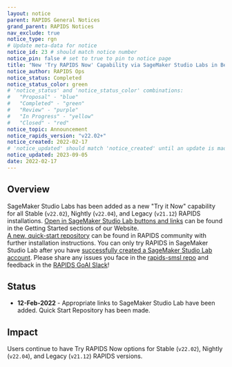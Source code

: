 ```yaml
---
layout: notice
parent: RAPIDS General Notices
grand_parent: RAPIDS Notices
nav_exclude: true
notice_type: rgn
# Update meta-data for notice
notice_id: 23 # should match notice number
notice_pin: false # set to true to pin to notice page
title: "New 'Try RAPIDS Now' Capability via SageMaker Studio Labs in Beta"
notice_author: RAPIDS Ops
notice_status: Completed
notice_status_color: green
# 'notice_status' and 'notice_status_color' combinations:
#   "Proposal" - "blue"
#   "Completed" - "green"
#   "Review" - "purple"
#   "In Progress" - "yellow"
#   "Closed" - "red"
notice_topic: Announcement
notice_rapids_version: "v22.02+"
notice_created: 2022-02-17
# 'notice_updated' should match 'notice_created' until an update is made
notice_updated: 2023-09-05
date: 2022-02-17
---
```


## Overview

SageMaker Studio Labs has been added as a new "Try it Now" capability for all Stable (`v22.02`), Nightly (`v22.04`), 
and Legacy (`v21.12`) RAPIDS installations.  [Open in SageMaker Studio Lab buttons and links](https://rapids.ai/smsl) 
can be found in the Getting Started sections of our Website.  
[A new, quick-start repository](https://github.com/rapidsai-community/rapids-smsl) can be found in RAPIDS community 
with further installation instructions.  You can only try RAPIDS in SageMaker Studio Lab after you have 
[successfully created a SageMaker Studio Lab account](https://studiolab.sagemaker.aws/). Please share any issues you face in the 
[rapids-smsl repo](https://github.com/rapidsai-community/rapids-smsl) and feedback in the 
[RAPIDS GoAI Slack](https://join.slack.com/t/rapids-goai/shared_invite/zt-trnsul8g-Sblci8dk6dIoEeGpoFcFOQ)!


## Status

- **12-Feb-2022** - Appropriate links to SageMaker Studio Lab have been added.  Quick Start Repository has been made.

## Impact

Users continue to have Try RAPIDS Now options for Stable (`v22.02`), Nightly (`v22.04`), 
and Legacy (`v21.12`) RAPIDS versions.
